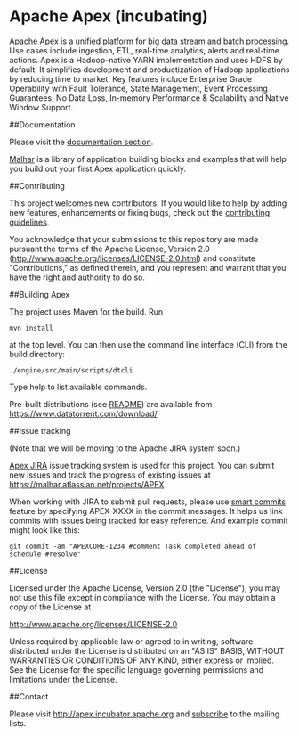 

Apache Apex (incubating)
========================

Apache Apex is a unified platform for big data stream and batch processing. Use cases include ingestion, ETL, real-time analytics, alerts and real-time actions. Apex is a Hadoop-native YARN implementation and uses HDFS by default. It simplifies development and productization of Hadoop applications by reducing time to market. Key features include Enterprise Grade Operability with Fault Tolerance,  State Management, Event Processing Guarantees, No Data Loss, In-memory Performance & Scalability and Native Window Support.

##Documentation

Please visit the [documentation section](http://apex.incubator.apache.org/docs.html). 

[Malhar](https://github.com/apache/incubator-apex-malhar) is a library of application building blocks and examples that will help you build out your first Apex application quickly.

##Contributing

This project welcomes new contributors.  If you would like to help by adding new features, enhancements or fixing bugs, check out the [contributing guidelines](http://apex.incubator.apache.org/contributing.html).

You acknowledge that your submissions to this repository are made pursuant the terms of the Apache License, Version 2.0 (http://www.apache.org/licenses/LICENSE-2.0.html) and constitute "Contributions," as defined therein, and you represent and warrant that you have the right and authority to do so.
 
##Building Apex

The project uses Maven for the build. Run 
```
mvn install
``` 
at the top level. You can then use the command line interface (CLI) from the build directory:
```
./engine/src/main/scripts/dtcli
```
Type help to list available commands. 

Pre-built distributions (see [README](https://docs.datatorrent.com/installation)) are available from
https://www.datatorrent.com/download/

##Issue tracking

(Note that we will be moving to the Apache JIRA system soon.)

[Apex JIRA](https://issues.apache.org/jira/browse/APEXCORE) issue tracking system is used for this project.
You can submit new issues and track the progress of existing issues at https://malhar.atlassian.net/projects/APEX.

When working with JIRA to submit pull requests, please use [smart commits](https://confluence.atlassian.com/display/AOD/Processing+JIRA+issues+with+commit+messages) feature by specifying APEX-XXXX in the commit messages.
It helps us link commits with issues being tracked for easy reference.  And example commit might look like this:

    git commit -am "APEXCORE-1234 #comment Task completed ahead of schedule #resolve"

##License

Licensed under the Apache License, Version 2.0 (the "License"); you may not use this file except in compliance with the License. You may obtain a copy of the License at

http://www.apache.org/licenses/LICENSE-2.0

Unless required by applicable law or agreed to in writing, software distributed under the License is distributed on an "AS IS" BASIS, WITHOUT WARRANTIES OR CONDITIONS OF ANY KIND, either express or implied. See the License for the specific language governing permissions and limitations under the License.

##Contact

Please visit http://apex.incubator.apache.org and [subscribe](http://apex.incubator.apache.org/community.html) to the mailing lists.

